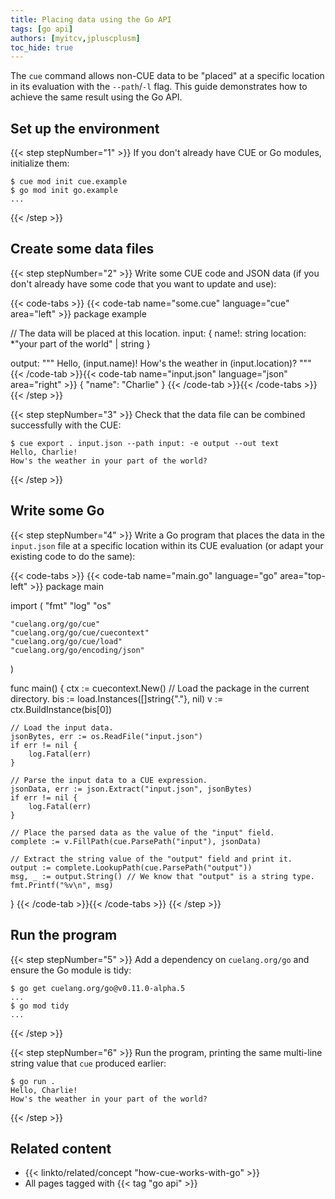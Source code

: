 ```yaml
---
title: Placing data using the Go API
tags: [go api]
authors: [myitcv,jpluscplusm]
toc_hide: true
---
```


The `cue` command allows non-CUE data to be "placed" at a specific location in
its evaluation with the `--path`/`-l` flag.
This guide demonstrates how to achieve the same result using the Go API.

## Set up the environment

{{< step stepNumber="1" >}}
If you don't already have CUE or Go modules, initialize them:

```text { title="TERMINAL" type="terminal" codeToCopy="Y3VlIG1vZCBpbml0IGN1ZS5leGFtcGxlCmdvIG1vZCBpbml0IGdvLmV4YW1wbGU=" }
$ cue mod init cue.example
$ go mod init go.example
...
```
{{< /step >}}

## Create some data files

{{< step stepNumber="2" >}}
Write some CUE code and JSON data
(if you don't already have some code that you want to update and use):

{{< code-tabs >}}
{{< code-tab name="some.cue" language="cue" area="left" >}}
package example

// The data will be placed at this location.
input: {
	name!:    string
	location: *"your part of the world" | string
}

output: """
    Hello, \(input.name)!
    How's the weather in \(input.location)?
    """
{{< /code-tab >}}{{< code-tab name="input.json" language="json" area="right" >}}
{
    "name": "Charlie"
}
{{< /code-tab >}}{{< /code-tabs >}}
{{< /step >}}

{{< step stepNumber="3" >}}
Check that the data file can be combined successfully with the CUE:

```text { title="TERMINAL" type="terminal" codeToCopy="Y3VlIGV4cG9ydCAuIGlucHV0Lmpzb24gLS1wYXRoIGlucHV0OiAtZSBvdXRwdXQgLS1vdXQgdGV4dA==" }
$ cue export . input.json --path input: -e output --out text
Hello, Charlie!
How's the weather in your part of the world?
```
{{< /step >}}

## Write some Go

{{< step stepNumber="4" >}}
Write a Go program that places the data in the `input.json` file at a specific
location within its CUE evaluation
(or adapt your existing code to do the same):

{{< code-tabs >}}
{{< code-tab name="main.go" language="go" area="top-left" >}}
package main

import (
	"fmt"
	"log"
	"os"

	"cuelang.org/go/cue"
	"cuelang.org/go/cue/cuecontext"
	"cuelang.org/go/cue/load"
	"cuelang.org/go/encoding/json"
)

func main() {
	ctx := cuecontext.New()
	// Load the package in the current directory.
	bis := load.Instances([]string{"."}, nil)
	v := ctx.BuildInstance(bis[0])

	// Load the input data.
	jsonBytes, err := os.ReadFile("input.json")
	if err != nil {
		log.Fatal(err)
	}

	// Parse the input data to a CUE expression.
	jsonData, err := json.Extract("input.json", jsonBytes)
	if err != nil {
		log.Fatal(err)
	}

	// Place the parsed data as the value of the "input" field.
	complete := v.FillPath(cue.ParsePath("input"), jsonData)

	// Extract the string value of the "output" field and print it.
	output := complete.LookupPath(cue.ParsePath("output"))
	msg, _ := output.String() // We know that "output" is a string type.
	fmt.Printf("%v\n", msg)
}
{{< /code-tab >}}{{< /code-tabs >}}
{{< /step >}}

## Run the program

{{< step stepNumber="5" >}}
Add a dependency on `cuelang.org/go` and ensure the Go module is tidy:

```text { title="TERMINAL" type="terminal" codeToCopy="Z28gZ2V0IGN1ZWxhbmcub3JnL2dvQHYwLjExLjAtYWxwaGEuNQpnbyBtb2QgdGlkeQ==" }
$ go get cuelang.org/go@v0.11.0-alpha.5
...
$ go mod tidy
...
```
{{< /step >}}

{{< step stepNumber="6" >}}
Run the program,
printing the same multi-line string value that `cue` produced earlier:

```text { title="TERMINAL" type="terminal" codeToCopy="Z28gcnVuIC4=" }
$ go run .
Hello, Charlie!
How's the weather in your part of the world?
```
{{< /step >}}
## Related content

- {{< linkto/related/concept "how-cue-works-with-go" >}}
- All pages tagged with {{< tag "go api" >}}
